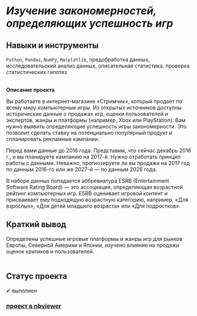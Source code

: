 # <i>Изучение закономерностей, определяющих успешность игр</i>
## <b>Навыки и инструменты</b><br/>
`Python`, `Pandas`, `NumPy`, `Matplotlib`, предобработка данных, исследовательский анализ данных, описательная статистика, проверка статистических гипотез<br/><br/>

<b>Описание проекта</b><br/>

Вы работаете в интернет-магазине «Стримчик», который продаёт по всему миру компьютерные игры. Из открытых источников доступны исторические данные о продажах игр, оценки пользователей и экспертов, жанры и платформы (например, Xbox или PlayStation). Вам нужно выявить определяющие успешность игры закономерности. Это позволит сделать ставку на потенциально популярный продукт и спланировать рекламные кампании.

Перед вами данные до 2016 года. Представим, что сейчас декабрь 2016 г., и вы планируете кампанию на 2017-й. Нужно отработать принцип работы с данными. Неважно, прогнозируете ли вы продажи на 2017 год по данным 2016-го или же 2027-й — по данным 2026 года.

В наборе данных попадается аббревиатура ESRB (Entertainment Software Rating Board) — это ассоциация, определяющая возрастной рейтинг компьютерных игр. ESRB оценивает игровой контент и присваивает ему подходящую возрастную категорию, например, «Для взрослых», «Для детей младшего возраста» или «Для подростков».


## <b>Краткий вывод</b><br/>
Определены успешные игровые платформы и жанры игр для рынков Европы, Северной Америки и Японии, изучено влияние на продажи оценок критиков и пользователей.<br/><br/>


## <b>Статус проекта</b><br/>
✔ выполнен <br/>


### [<b>проект в nbviewer</b>](https://nbviewer.org/github/Senyanordwest/yandex.praktikum/blob/main/project_05_gaming/punenko_project_5_prefab.ipynb)
